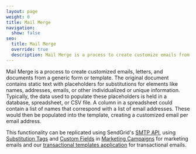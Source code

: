 ```yaml
---
layout: page
weight: 0
title: Mail Merge
navigation:
  show: false
seo:
  title: Mail Merge
  override: true
  description: Mail Merge is a process to create customize emails from a generic form or template.
---
```


Mail Merge is a process to create customized emails, letters, and documents from a generic form or template. The original document contains static text with placeholders for substitutions for elements like names, addresses, emails, or other individualized or unique information. Typically, the data used to populate these placeholders is held in a database, spreadsheet, or CSV file. A column in a spreadsheet could contain a list of names that correspond with a list of email addresses. These would then be populated into the template, creating a customized email per email address.

This functionality can be replicated using SendGrid's [SMTP API]({{root_url}}/for-developers/sending-email/building-an-smtp-email/), using [Substitution Tags]({{root_url}}/for-developers/sending-email/substitution-tags/) and [Custom Fields]({{root_url}}/ui/managing-contacts/custom-fields/) in [Marketing Campaigns]({{root_url}}/ui/managing-contacts/create-and-manage-contacts/) for marketing emails and our [transactional templates application](https://sendgrid.api-docs.io/v3.0/transactional-templates) for transactional emails.
